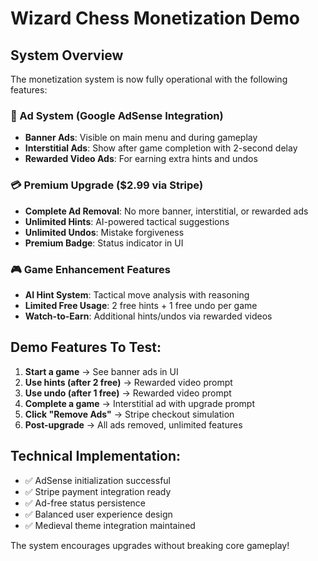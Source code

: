 # Wizard Chess Monetization Demo

## System Overview
The monetization system is now fully operational with the following features:

### 🎯 Ad System (Google AdSense Integration)
- **Banner Ads**: Visible on main menu and during gameplay
- **Interstitial Ads**: Show after game completion with 2-second delay
- **Rewarded Video Ads**: For earning extra hints and undos

### 💳 Premium Upgrade ($2.99 via Stripe)
- **Complete Ad Removal**: No more banner, interstitial, or rewarded ads
- **Unlimited Hints**: AI-powered tactical suggestions
- **Unlimited Undos**: Mistake forgiveness
- **Premium Badge**: Status indicator in UI

### 🎮 Game Enhancement Features
- **AI Hint System**: Tactical move analysis with reasoning
- **Limited Free Usage**: 2 free hints + 1 free undo per game
- **Watch-to-Earn**: Additional hints/undos via rewarded videos

## Demo Features To Test:

1. **Start a game** → See banner ads in UI
2. **Use hints (after 2 free)** → Rewarded video prompt
3. **Use undo (after 1 free)** → Rewarded video prompt  
4. **Complete a game** → Interstitial ad with upgrade prompt
5. **Click "Remove Ads"** → Stripe checkout simulation
6. **Post-upgrade** → All ads removed, unlimited features

## Technical Implementation:
- ✅ AdSense initialization successful
- ✅ Stripe payment integration ready
- ✅ Ad-free status persistence
- ✅ Balanced user experience design
- ✅ Medieval theme integration maintained

The system encourages upgrades without breaking core gameplay!